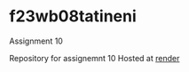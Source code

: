 # f23wb08tatineni
Assignment 10

Repository for assignemnt 10
Hosted at [render](https://f23wb08tatineni.onrender.com/)
